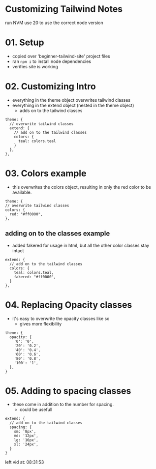 # Customizing Tailwind Notes
run NVM use 20 to use the correct node version

# 01. Setup
- copied over 'beginner-tailwind-site' project files
- ran `npm i` to install node dependencies
- verifies site is working

# 02. Customizing Intro
- everything in the theme object overwrites tailwind classes
- everything in the extend object (nested in the theme object)
  - adds on to the tailwind classes
``` JS tailwind.config.js
theme: {
  // overwrite tailwind classes
  extend: {
    // add on to the tailwind classes
    colors: {
      teal: colors.teal
    }
  },
},
```

# 03. Colors example
- this overwrites the colors object, resulting in only the red color to be available.
```JS tailwind.config.js
theme: {
// overwrite tailwind classes
colors: {
  red: "#ff0000",
},
```

## adding on to the classes example
- added fakered for usage in html, but all the other color classes stay intact
``` JS tailwind.config.js
extend: {
  // add on to the tailwind classes
  colors: {
    teal: colors.teal,
    fakered: "#ff0000",
  }
},
```

# 04. Replacing Opacity classes
- it's easy to overwrite the opacity classes like so
  - gives more flexibility
``` JS tailwind.config.js
theme: {
  opacity: {
    '0': '0',
    '20': '0.2',
    '40': '0.4',
    '60': '0.6',
    '80': '0.8',
    '100': '1',
  },
}
```

# 05. Adding to spacing classes
- these come in addition to the number for spacing.
  - could be usefull
``` JS tailwind.config.js
extend: {
  // add on to the tailwind classes
  spacing: {
    sm: '8px',
    md: '12px',
    lg: '16px',
    xl: '24px',
  }
}
```


left vid at: 08:31:53